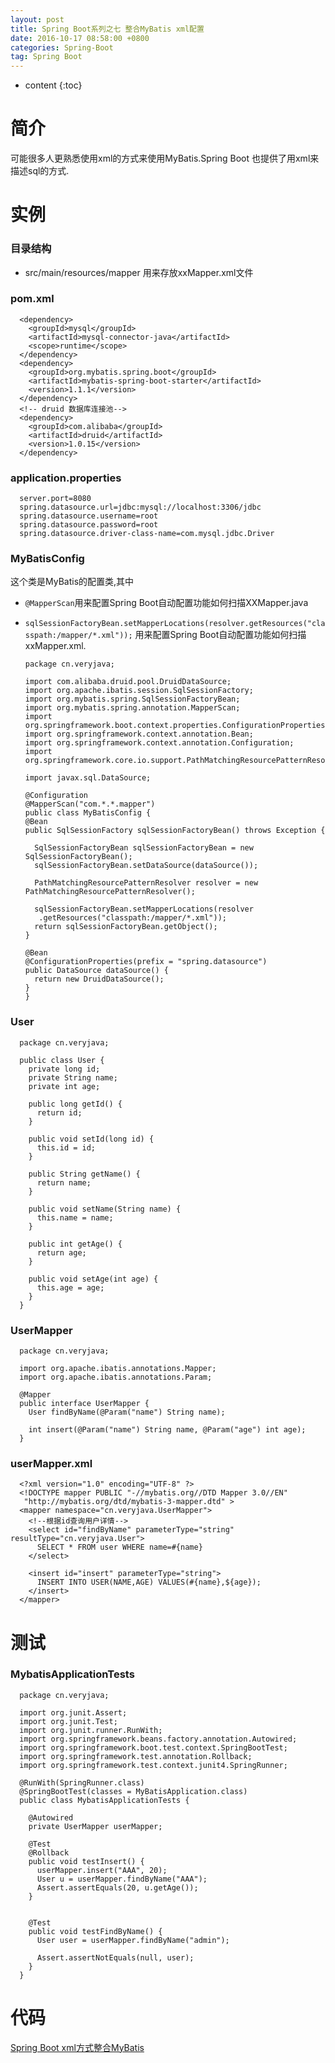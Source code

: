 ```yaml
---
layout: post
title: Spring Boot系列之七 整合MyBatis xml配置
date: 2016-10-17 08:58:00 +0800
categories: Spring-Boot
tag: Spring Boot
---
```


* content
{:toc}

简介
===

可能很多人更熟悉使用xml的方式来使用MyBatis.Spring Boot 也提供了用xml来描述sql的方式.

实例
===

### 目录结构

* src/main/resources/mapper 用来存放xxMapper.xml文件

### pom.xml

      <dependency>
        <groupId>mysql</groupId>
        <artifactId>mysql-connector-java</artifactId>
        <scope>runtime</scope>
      </dependency>
      <dependency>
        <groupId>org.mybatis.spring.boot</groupId>
        <artifactId>mybatis-spring-boot-starter</artifactId>
        <version>1.1.1</version>
      </dependency>
      <!-- druid 数据库连接池-->
      <dependency>
        <groupId>com.alibaba</groupId>
        <artifactId>druid</artifactId>
        <version>1.0.15</version>
      </dependency>

### application.properties

      server.port=8080
      spring.datasource.url=jdbc:mysql://localhost:3306/jdbc
      spring.datasource.username=root
      spring.datasource.password=root
      spring.datasource.driver-class-name=com.mysql.jdbc.Driver

### MyBatisConfig

  这个类是MyBatis的配置类,其中

* `@MapperScan`用来配置Spring Boot自动配置功能如何扫描XXMapper.java
* `sqlSessionFactoryBean.setMapperLocations(resolver.getResources("classpath:/mapper/*.xml"));` 用来配置Spring Boot自动配置功能如何扫描xxMapper.xml.

      package cn.veryjava;

      import com.alibaba.druid.pool.DruidDataSource;
      import org.apache.ibatis.session.SqlSessionFactory;
      import org.mybatis.spring.SqlSessionFactoryBean;
      import org.mybatis.spring.annotation.MapperScan;
      import org.springframework.boot.context.properties.ConfigurationProperties;
      import org.springframework.context.annotation.Bean;
      import org.springframework.context.annotation.Configuration;
      import org.springframework.core.io.support.PathMatchingResourcePatternResolver;

      import javax.sql.DataSource;

      @Configuration
      @MapperScan("com.*.*.mapper")
      public class MyBatisConfig {
      @Bean
      public SqlSessionFactory sqlSessionFactoryBean() throws Exception {

        SqlSessionFactoryBean sqlSessionFactoryBean = new SqlSessionFactoryBean();
        sqlSessionFactoryBean.setDataSource(dataSource());

        PathMatchingResourcePatternResolver resolver = new PathMatchingResourcePatternResolver();

        sqlSessionFactoryBean.setMapperLocations(resolver
         .getResources("classpath:/mapper/*.xml"));
        return sqlSessionFactoryBean.getObject();
      }

      @Bean
      @ConfigurationProperties(prefix = "spring.datasource")
      public DataSource dataSource() {
        return new DruidDataSource();
      }
      }

### User
      package cn.veryjava;

      public class User {
        private long id;
        private String name;
        private int age;

        public long getId() {
          return id;
        }

        public void setId(long id) {
          this.id = id;
        }

        public String getName() {
          return name;
        }

        public void setName(String name) {
          this.name = name;
        }

        public int getAge() {
          return age;
        }

        public void setAge(int age) {
          this.age = age;
        }
      }

### UserMapper

      package cn.veryjava;

      import org.apache.ibatis.annotations.Mapper;
      import org.apache.ibatis.annotations.Param;

      @Mapper
      public interface UserMapper {
        User findByName(@Param("name") String name);

        int insert(@Param("name") String name, @Param("age") int age);
      }

### userMapper.xml

      <?xml version="1.0" encoding="UTF-8" ?>
      <!DOCTYPE mapper PUBLIC "-//mybatis.org//DTD Mapper 3.0//EN"
       "http://mybatis.org/dtd/mybatis-3-mapper.dtd" >
      <mapper namespace="cn.veryjava.UserMapper">
        <!--根据id查询用户详情-->
        <select id="findByName" parameterType="string" resultType="cn.veryjava.User">
          SELECT * FROM user WHERE name=#{name}
        </select>

        <insert id="insert" parameterType="string">
          INSERT INTO USER(NAME,AGE) VALUES(#{name},${age});
        </insert>
      </mapper>

测试
===

### MybatisApplicationTests

      package cn.veryjava;

      import org.junit.Assert;
      import org.junit.Test;
      import org.junit.runner.RunWith;
      import org.springframework.beans.factory.annotation.Autowired;
      import org.springframework.boot.test.context.SpringBootTest;
      import org.springframework.test.annotation.Rollback;
      import org.springframework.test.context.junit4.SpringRunner;

      @RunWith(SpringRunner.class)
      @SpringBootTest(classes = MyBatisApplication.class)
      public class MybatisApplicationTests {

        @Autowired
        private UserMapper userMapper;

        @Test
        @Rollback
        public void testInsert() {
          userMapper.insert("AAA", 20);
          User u = userMapper.findByName("AAA");
          Assert.assertEquals(20, u.getAge());
        }


        @Test
        public void testFindByName() {
          User user = userMapper.findByName("admin");

          Assert.assertNotEquals(null, user);
        }
      }

代码
===

[Spring Boot xml方式整合MyBatis](https://github.com/sunshineasbefore/veryjava.spring.boot/tree/master/mybatis-xml)
